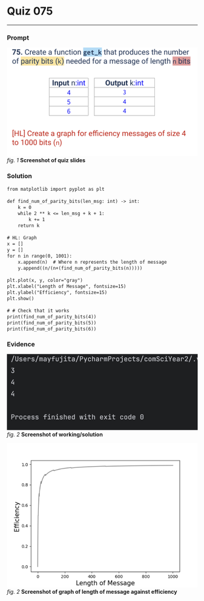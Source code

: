 # Quiz 075
<hr>

### Prompt
![](images/quiz_075_slide.png)
*fig. 1* **Screenshot of quiz slides**

### Solution
```.python
from matplotlib import pyplot as plt

def find_num_of_parity_bits(len_msg: int) -> int:
    k = 0
    while 2 ** k <= len_msg + k + 1:
        k += 1
    return k

# HL: Graph
x = []
y = []
for n in range(0, 1001):
    x.append(n)  # Where n represents the length of message
    y.append((n/(n+(find_num_of_parity_bits(n)))))

plt.plot(x, y, color="gray")
plt.xlabel("Length of Message", fontsize=15)
plt.ylabel("Efficiency", fontsize=15)
plt.show()

# # Check that it works
print(find_num_of_parity_bits(4))
print(find_num_of_parity_bits(5))
print(find_num_of_parity_bits(6))
```
### Evidence
![](images/quiz_075_evidence.png)
*fig. 2* **Screenshot of working/solution**

![](images/quiz_075_graph.png)
*fig. 2* **Screenshot of graph of length of message against efficiency**